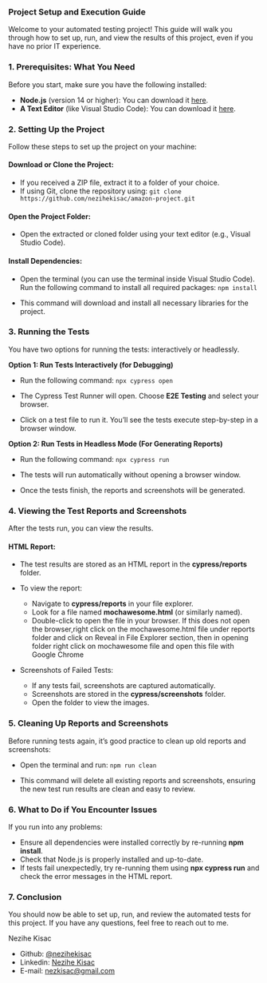 ### Project Setup and Execution Guide
Welcome to your automated testing project! This guide will walk you through how to set up, run, and view the results of this project, even if you have no prior IT experience.

### 1. Prerequisites: What You Need
Before you start, make sure you have the following installed:
- **Node.js** (version 14 or higher): You can download it [here](https://nodejs.org/en).
- **A Text Editor** (like Visual Studio Code): You can download it [here](https://code.visualstudio.com/download).

### 2. Setting Up the Project
Follow these steps to set up the project on your machine:

#### Download or Clone the Project:
 - If you received a ZIP file, extract it to a folder of your choice.
 - If using Git, clone the repository using:
```git clone https://github.com/nezihekisac/amazon-project.git```

#### Open the Project Folder:
 - Open the extracted or cloned folder using your text editor (e.g., Visual Studio Code).

#### Install Dependencies:
 - Open the terminal (you can use the terminal inside Visual Studio Code).
Run the following command to install all required packages:
```npm install```

 - This command will download and install all necessary libraries for the project.

### 3. Running the Tests
You have two options for running the tests: interactively or headlessly.

**Option 1: Run Tests Interactively (for Debugging)**
 - Run the following command:
```npx cypress open```

 - The Cypress Test Runner will open. Choose **E2E Testing** and select your browser.

 - Click on a test file to run it. You’ll see the tests execute step-by-step in a browser window.

**Option 2: Run Tests in Headless Mode (For Generating Reports)**
 - Run the following command:
```npx cypress run```

 - The tests will run automatically without opening a browser window.

 - Once the tests finish, the reports and screenshots will be generated.

### 4. Viewing the Test Reports and Screenshots
After the tests run, you can view the results.

#### HTML Report:
 - The test results are stored as an HTML report in the **cypress/reports** folder.

 - To view the report:
   - Navigate to **cypress/reports** in your file explorer.
   - Look for a file named **mochawesome.html** (or similarly named).
   - Double-click to open the file in your browser.
   If this does not open the browser,right click on the mochawesome.html file under reports folder and click on Reveal in File Explorer section,
   then in opening folder right click on mochawesome file and open this file with Google Chrome
 
 - Screenshots of Failed Tests:
   - If any tests fail, screenshots are captured automatically.
   - Screenshots are stored in the **cypress/screenshots** folder.
   - Open the folder to view the images.

### 5. Cleaning Up Reports and Screenshots
Before running tests again, it’s good practice to clean up old reports and screenshots:

 - Open the terminal and run:
 ```npm run clean```

 - This command will delete all existing reports and screenshots, ensuring the new test run results are clean and easy to review.

### 6. What to Do if You Encounter Issues
If you run into any problems:
 - Ensure all dependencies were installed correctly by re-running **npm install**.
 - Check that Node.js is properly installed and up-to-date.
 - If tests fail unexpectedly, try re-running them using **npx cypress run** and check the error messages in the HTML report.

### 7. Conclusion
You should now be able to set up, run, and review the automated tests for this project. If you have any questions, feel free to reach out to me.

Nezihe Kisac

- Github: [@nezihekisac](https://github.com/nezihekisac)
- Linkedin: [Nezihe Kisac](https://www.linkedin.com/in/nezihekisac/)
- E-mail: nezkisac@gmail.com
